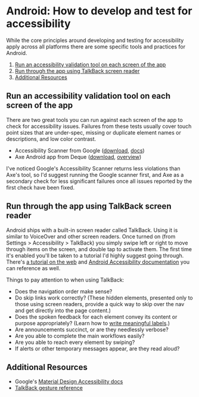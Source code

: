 # Android: How to develop and test for accessibility

While the core principles around developing and testing for accessibility apply across all platforms there are some specific tools and practices for Android.

1. [Run an accessibility validation tool on each screen of the app](#run-an-accessibility-validation-tool-on-each-screen-of-the-app)
2. [Run through the app using TalkBack screen reader](#run-through-the-app-using-talkback-screen-reader)
3. [Additional Resources](#additional-resources)


## Run an accessibility validation tool on each screen of the app

There are two great tools you can run against each screen of the app to check for accessibility issues. Failures from these tests usually cover touch point sizes that are under-spec, missing or duplicate element names or descriptions, and low color contrast.

- Accessibility Scanner from Google ([download](https://play.google.com/store/apps/details?id=com.google.android.apps.accessibility.auditor), [docs](https://support.google.com/accessibility/android/answer/6376570))
- Axe Android app from Deque ([download](https://play.google.com/store/apps/details?id=com.deque.axe.android), [overview](https://www.deque.com/axe/axe-for-android/))

I've noticed Google's Accessibility Scanner returns less violations than Axe's tool, so I'd suggest running the Google scanner first, and Axe as a secondary check for less significant failures once all issues reported by the first check have been fixed.

## Run through the app using TalkBack screen reader

Android ships with a built-in screen reader called TalkBack. Using it is similar to VoiceOver and other screen readers. Once turned on (from Settings > Accessibility > TalkBack) you simply swipe left or right to move through items on the screen, and double tap to activate them. The first time it's enabled you'll be taken to a tutorial I'd highly suggest going through. There's [a tutorial on the web](https://support.google.com/accessibility/android/answer/6283677?hl=en) and [Android Accessibility documentation](https://support.google.com/accessibility/android/?hl=en#topic=6007234) you can reference as well.

Things to pay attention to when using TalkBack:

- Does the navigation order make sense?
- Do skip links work correctly? (These hidden elements, presented only to those using screen readers, provide a quick way to skip over the nav and get directly into the page content.)
- Does the spoken feedback for each element convey its content or purpose appropriately? (Learn how to [write meaningful labels](https://material.io/guidelines/usability/accessibility.html#accessibility-writing).)
- Are announcements succinct, or are they needlessly verbose?
- Are you able to complete the main workflows easily?
- Are you able to reach every element by swiping?
- If alerts or other temporary messages appear, are they read aloud?

## Additional Resources

- Google's [Material Design Accessibility docs](https://material.io/design/usability/accessibility.html)
- [TalkBack gesture reference](https://support.google.com/accessibility/android/answer/6151827?hl=en&ref_topic=3529932)
